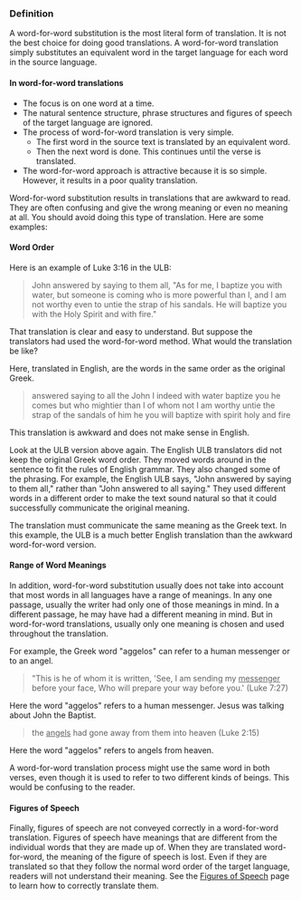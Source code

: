
### Definition

A word-for-word substitution is the most literal form of translation. It is not the best choice for doing good translations. A word-for-word translation simply substitutes an equivalent word in the target language for each word in the source language.

#### In word-for-word translations

* The focus is on one word at a time.
* The natural sentence structure, phrase structures and figures of speech of the target language are ignored.
* The process of word-for-word translation is very simple.
  * The first word in the source text is translated by an equivalent word.
  * Then the next word is done. This continues until the verse is translated.
* The word-for-word approach is attractive because it is so simple. However, it results in a poor quality translation.

Word-for-word substitution results in translations that are awkward to read. They are often confusing and give the wrong meaning or even no meaning at all. You should avoid doing this type of translation. Here are some examples:

#### Word Order

Here is an example of Luke 3:16 in the ULB:

>John answered by saying to them all, "As for me, I baptize you with water, but someone is coming who is more powerful than I, and I am not worthy even to untie the strap of his sandals. He will baptize you with the Holy Spirit and with fire."

That translation is clear and easy to understand. But suppose the translators had used the word-for-word method. What would the translation be like?

Here, translated in English, are the words in the same order as the original Greek.

>answered  saying  to all  the  John  I  indeed  with water  baptize  you  he comes  but  who mightier than I of whom not I am worthy untie the strap of the sandals of him he you will baptize with spirit holy and fire

This translation is awkward and does not make sense in English.

Look at the ULB version above again. The English ULB translators did not keep the original Greek word order. They moved words around in the sentence to fit the rules of English grammar. They also changed some of the phrasing. For example, the English ULB says, "John answered by saying to them all," rather than "John answered to all saying." They used different words in a different order to make the text sound natural so that it could successfully communicate the original meaning.

The translation must communicate the same meaning as the Greek text. In this example, the ULB is a much better English translation than the awkward word-for-word version.

#### Range of Word Meanings

In addition, word-for-word substitution usually does not take into account that most words in all languages have a range of meanings. In any one passage, usually the writer had only one of those meanings in mind. In a different passage, he may have had a different meaning in mind. But in word-for-word translations, usually only one meaning is chosen and used throughout the translation.

For example, the Greek word "aggelos" can refer to a human messenger or to an angel.
>"This is he of whom it is written, 'See, I am sending my <u>messenger</u> before your face, Who will prepare your way before you.' (Luke 7:27)

Here the word "aggelos" refers to a human messenger. Jesus was talking about John the Baptist.
>the <u>angels</u> had gone away from them into heaven (Luke 2:15)

Here the word "aggelos" refers to angels from heaven.

A word-for-word translation process might use the same word in both verses, even though it is used to refer to two different kinds of beings.  This would be confusing to the reader.

#### Figures of Speech

Finally, figures of speech are not conveyed correctly in a word-for-word translation. Figures of speech have meanings that are different from the individual words that they are made up of. When they are translated word-for-word, the meaning of the figure of speech is lost. Even if they are translated so that they follow the normal word order of the target language, readers will not understand their meaning. See the [Figures of Speech](../figs-intro/01.md) page to learn how to correctly translate them.
